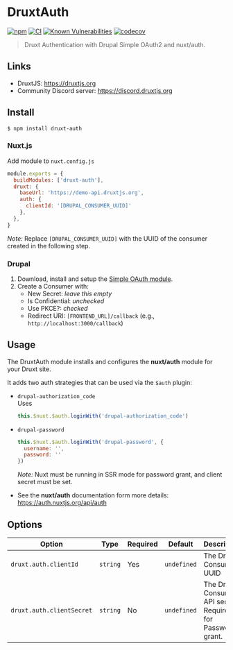 # DruxtAuth

[![npm](https://badgen.net/npm/v/druxt-auth)](https://www.npmjs.com/package/druxt-auth)
[![CI](https://github.com/druxt/druxt-auth/actions/workflows/ci.yml/badge.svg)](https://github.com/druxt/druxt-auth/actions/workflows/ci.yml)
[![Known Vulnerabilities](https://snyk.io/test/github/druxt/druxt-auth/badge.svg?targetFile=package.json)](https://snyk.io/test/github/druxt/druxt-auth?targetFile=package.json)
[![codecov](https://codecov.io/gh/druxt/druxt-auth/branch/develop/graph/badge.svg)](https://codecov.io/gh/druxt/druxt-auth)

> Druxt Authentication with Drupal Simple OAuth2 and nuxt/auth.

## Links

- DruxtJS: https://druxtjs.org
- Community Discord server: https://discord.druxtjs.org


## Install

`$ npm install druxt-auth`

### Nuxt.js

Add module to `nuxt.config.js`

```js
module.exports = {
  buildModules: ['druxt-auth'],
  druxt: {
    baseUrl: 'https://demo-api.druxtjs.org',
    auth: {
      clientId: '[DRUPAL_CONSUMER_UUID]'
    },
  },
}
```

_Note:_ Replace `[DRUPAL_CONSUMER_UUID]` with the UUID of the consumer created in the following step.

### Drupal

1. Download, install and setup the [Simple OAuth module](https://www.drupal.org/project/simple_oauth).
2. Create a Consumer with:
    - New Secret: _leave this empty_
    - Is Confidential: _unchecked_
    - Use PKCE?: _checked_
    - Redirect URI: `[FRONTEND_URL]/callback` (e.g., `http://localhost:3000/callback`)

## Usage

The DruxtAuth module installs and configures the **nuxt/auth** module for your Druxt site.

It adds two auth strategies  that can be used via the `$auth` plugin:
- `drupal-authorization_code`  
  Uses

  ```js
  this.$nuxt.$auth.loginWith('drupal-authorization_code')
  ```

- `drupal-password`

  ```js
  this.$nuxt.$auth.loginWith('drupal-password', {
    username: '',
    password: ''
  })
  ```

  _Note:_ Nuxt must be running in SSR mode for password grant, and client secret must be set.


- See the **nuxt/auth** documentation form more details: https://auth.nuxtjs.org/api/auth


## Options

| Option | Type | Required | Default | Description |
| --- | --- | --- | --- | --- |
| `druxt.auth.clientId` | `string` | Yes | `undefined` | The Drupal Consumer UUID |
| `druxt.auth.clientSecret` | `string` | No | `undefined` | The Drupal Consumer API secret. Required for Password grant. |
